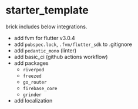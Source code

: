 # starter_template

brick includes below integrations.

- add fvm for flutter v3.0.4
- add `pubspec.lock`, `.fvm/flutter_sdk` to .gitignore
- add `pedantic_mono` (linter)
- add basic_ci (github actions workflow)
- add packages
  - `riverpod`
  - `freezed`
  - `go_router`
  - `firebase_core`
  - `grinder`
- add localization
